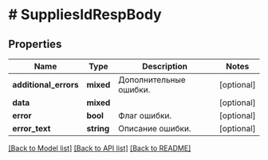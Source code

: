 # # SuppliesIdRespBody

## Properties

Name | Type | Description | Notes
------------ | ------------- | ------------- | -------------
**additional_errors** | **mixed** | Дополнительные ошибки. | [optional]
**data** | **mixed** |  | [optional]
**error** | **bool** | Флаг ошибки. | [optional]
**error_text** | **string** | Описание ошибки. | [optional]

[[Back to Model list]](../../README.md#models) [[Back to API list]](../../README.md#endpoints) [[Back to README]](../../README.md)
